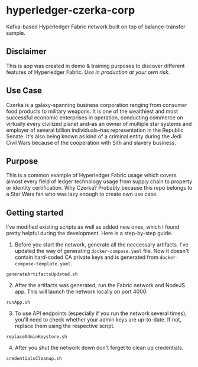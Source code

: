 # hyperledger-czerka-corp
Kafka-based Hyperledger Fabric network built on top of balance-transfer sample.

## Disclaimer
This is app was created in demo & training purposes to discover different features of Hyperledger Fabric. *Use in production at your own risk.*

## Use Case
Czerka is a galaxy-spanning business corporation ranging from consumer food products to military weapons. 
It is one of the wealthiest and most successful economic enterprises in operation, conducting commerce on virtually every civilized planet and–as an owner of multiple star systems and employer of several billion individuals–has representation in the Republic Senate.
It's also being known as kind of a criminal entity during the Jedi Civil Wars because of the cooperation with Sith and slavery business.

## Purpose
This is a common example of Hyperledger Fabric usage which covers almost every field of ledger technology usage from supply chain to property or identity certification.
Why Czerka? Probably because this repo belongs to a Star Wars fan who was lazy enough to create own use case. 

## Getting started 
I've modified existing scripts as well as added new ones, which I found pretty helpful during the development. Here is a step-by-step guide.

1. Before you start the network, generate all the neccessary artifacts. I've updated the way of generating `docker-compose.yaml` file. Now it doesn't contain hard-coded CA private keys and is generated from `docker-compose-template.yaml`. 
```
generateArtifactsUpdated.sh
```

2. After the artifacts was generated, run the Fabric network and NodeJS app. This will launch the network locally on port 4000.
```
runApp.sh
```

3. To use API endpoints (especially if you run the network several times), you'll need to check whether your admin keys are up-to-date. If not, replace them using the respective script.
```
replaceAdminKeystore.sh
```

4. After you shut the network down don't forget to clean up credentials.
```
credentialsCleanup.sh
```
